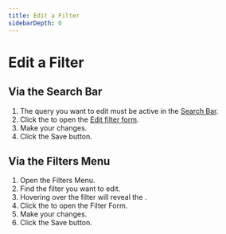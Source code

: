 ```yaml
---
title: Edit a Filter
sidebarDepth: 0
---
```


# Edit a Filter

## Via the Search Bar

<GsfSearchBar
  variant="repo"
  width="100%"
  highlight="input__action-icon"/>

1. The query you want to edit must be active in the [Search Bar](/elements/search-bar/).
1. Click the <GsfIcon icon="heart"/> to open the [Edit filter form](/elements/filter-form/).
1. Make your changes.
1. Click the <GsfButton theme="success" sm>Save</GsfButton> button.

## Via the Filters Menu

<Row>
  <Col>
    <ol>
      <li>Open the <router-link to="/elements/filters-menu/">Filters Menu</router-link>.</li>
      <li>Find the filter you want to edit.</li>
      <li>Hovering over the filter will reveal the <GsfIcon icon="edit"/>.</li>
      <li>Click the <GsfIcon icon="edit"/> to open the <router-link to="/elements/filter-form/">Filter Form</router-link>.</li>
      <li>Make your changes.</li>
      <li>Click the <GsfButton theme="success" sm>Save</GsfButton> button.</li>
    </ol>
  </Col>

  <Col>
    <GsfSearchBar
      variant="repo"
      width="100%"/>
  </Col>
</Row>

